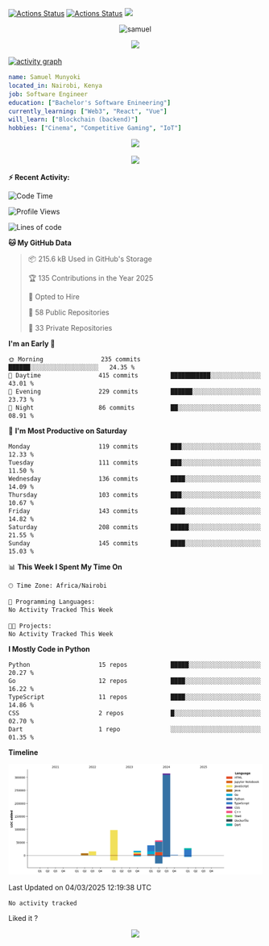 [![Actions Status](https://github.com/guilyx/guilyx/workflows/wakatime-stats/badge.svg)](https://github.com/samuelmunyoki/samuelmunyoki/actions)
[![Actions Status](https://github.com/guilyx/guilyx/workflows/update-gh-activity/badge.svg)](https://github.com/samuelmunyoki/samuelmunyoki/actions)
![](https://visitor-badge.glitch.me/badge?page_id=samuelmunyoki.samuelmunyoki)

<!-- <p align="center">
<img alt="loficity" width="600px" src="https://github.com/HyunCafe/HyunCafe/raw/main/assests/loficity.gif"</img>
</p> -->

<p align="center">
  <img src="https://socialify.git.ci/samuelmunyoki/samuelmunyoki/image?font=Source%20Code%20Pro&forks=1&issues=1&language=1&name=1&owner=1&pattern=Plus&pulls=1&stargazers=1&theme=Dark" alt="samuel" width="700" height="300" />
</p>



<p align="center">
  <img alig src="https://github-profile-trophy.vercel.app/?username=samuelmunyoki&theme=onedark&column=-1" />
</p>

[![activity graph](https://github-readme-activity-graph.vercel.app/graph?username=samuelmunyoki&theme=github-dark-dimmed&custom_title=Samuel's%20Activity%20Graph&hide_border=true)](https://github.com/ashutosh00710/github-readme-activity-graph)

```yaml
name: Samuel Munyoki
located_in: Nairobi, Kenya
job: Software Engineer 
education: ["Bachelor's Software Enineering"]
currently_learning: ["Web3", "React", "Vue"]
will_learn: ["Blockchain (backend)"]
hobbies: ["Cinema", "Competitive Gaming", "IoT"]
```

<p align="center">
  <img src="https://spotify-github-profile.vercel.app/api/view?uid=11147618695&cover_image=true&theme=novatorem&show_offline=true&background_color=121212&interchange=false&bar_color=53b14f&bar_color_cover=false">
</p>

<p align="center">
  <img src="https://spotify-recently-played-readme.vercel.app/api?user=11147618695&count=5">
</p>


**:zap: Recent Activity:**

<!--START_SECTION:activity-->

<!--END_SECTION:activity-->

<!--START_SECTION:waka-->
![Code Time](http://img.shields.io/badge/Code%20Time-0%20secs-blue)

![Profile Views](http://img.shields.io/badge/Profile%20Views-2-blue)

![Lines of code](https://img.shields.io/badge/From%20Hello%20World%20I%27ve%20Written-577.6%20thousand%20lines%20of%20code-blue)

**🐱 My GitHub Data** 

> 📦 215.6 kB Used in GitHub's Storage 
 > 
> 🏆 135 Contributions in the Year 2025
 > 
> 💼 Opted to Hire
 > 
> 📜 58 Public Repositories 
 > 
> 🔑 33 Private Repositories 
 > 
**I'm an Early 🐤** 

```text
🌞 Morning                235 commits         ██████░░░░░░░░░░░░░░░░░░░   24.35 % 
🌆 Daytime                415 commits         ███████████░░░░░░░░░░░░░░   43.01 % 
🌃 Evening                229 commits         ██████░░░░░░░░░░░░░░░░░░░   23.73 % 
🌙 Night                  86 commits          ██░░░░░░░░░░░░░░░░░░░░░░░   08.91 % 
```
📅 **I'm Most Productive on Saturday** 

```text
Monday                   119 commits         ███░░░░░░░░░░░░░░░░░░░░░░   12.33 % 
Tuesday                  111 commits         ███░░░░░░░░░░░░░░░░░░░░░░   11.50 % 
Wednesday                136 commits         ████░░░░░░░░░░░░░░░░░░░░░   14.09 % 
Thursday                 103 commits         ███░░░░░░░░░░░░░░░░░░░░░░   10.67 % 
Friday                   143 commits         ████░░░░░░░░░░░░░░░░░░░░░   14.82 % 
Saturday                 208 commits         █████░░░░░░░░░░░░░░░░░░░░   21.55 % 
Sunday                   145 commits         ████░░░░░░░░░░░░░░░░░░░░░   15.03 % 
```


📊 **This Week I Spent My Time On** 

```text
🕑︎ Time Zone: Africa/Nairobi

💬 Programming Languages: 
No Activity Tracked This Week

🐱‍💻 Projects: 
No Activity Tracked This Week
```

**I Mostly Code in Python** 

```text
Python                   15 repos            █████░░░░░░░░░░░░░░░░░░░░   20.27 % 
Go                       12 repos            ████░░░░░░░░░░░░░░░░░░░░░   16.22 % 
TypeScript               11 repos            ████░░░░░░░░░░░░░░░░░░░░░   14.86 % 
CSS                      2 repos             █░░░░░░░░░░░░░░░░░░░░░░░░   02.70 % 
Dart                     1 repo              ░░░░░░░░░░░░░░░░░░░░░░░░░   01.35 % 
```



**Timeline**

![Lines of Code chart](https://raw.githubusercontent.com/samuelmunyoki/samuelmunyoki/main/assets/bar_graph.png)


 Last Updated on 04/03/2025 12:19:38 UTC
<!--END_SECTION:waka-->

<!--START_SECTION:waka-simple-->

```text
No activity tracked
```

<!--END_SECTION:waka-simple-->

Liked it ?

<p align="center">
  <img src="https://capsule-render.vercel.app/api?type=waving&color=gradient&height=60&section=footer"/>
</p>
